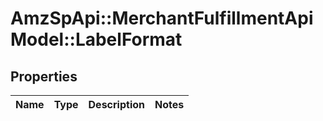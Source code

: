 # AmzSpApi::MerchantFulfillmentApiModel::LabelFormat

## Properties
Name | Type | Description | Notes
------------ | ------------- | ------------- | -------------


